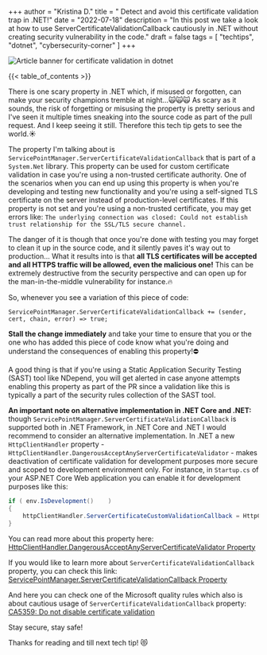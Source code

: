 +++
author = "Kristina D."
title = " Detect and avoid this certificate validation trap in .NET!"
date = "2022-07-18"
description = "In this post we take a look at how to use ServerCertificateValidationCallback cautiously in .NET without creating security vulnerability in the code."
draft = false
tags = [
    "techtips",
    "dotnet",
    "cybersecurity-corner"
]
+++

![Article banner for certificate validation in dotnet](../../images/tech_tips/techtip_10.png)

{{< table_of_contents >}}

There is one scary property in .NET which, if misused or forgotten, can make your security champions tremble at night...🙀🙀🙀 As scary as it sounds, the risk of forgetting or misusing the property is pretty serious and I\'ve seen it multiple times sneaking into the source code as part of the pull request. And I keep seeing it still. Therefore this tech tip gets to see the world.☀️

The property I\'m talking about is ```ServicePointManager.ServerCertificateValidationCallback``` that is part of a ```System.Net``` library. This property can be used for custom certificate validation in case you\'re using a non-trusted certificate authority. One of the scenarios when you can end up using this property is when you\'re developing and testing new functionality and you\'re using a self-signed TLS certificate on the server instead of production-level certificates. If this property is not set and you\'re using a non-trusted certificate, you may get errors like: ```The underlying connection was closed: Could not establish trust relationship for the SSL/TLS secure channel.```

The danger of it is though that once you\'re done with testing you may forget to clean it up in the source code, and it silently paves it\'s way out to production... What it results into is that **all TLS certificates will be accepted and all HTTPS traffic will be allowed, even the malicious one!** This can be extremely destructive from the security perspective and can open up for the man-in-the-middle vulnerability for instance.🔥

So, whenever you see a variation of this piece of code:

```
ServicePointManager.ServerCertificateValidationCallback += (sender, cert, chain, error) => true;
```

**Stall the change immediately** and take your time to ensure that you or the one who has added this piece of code know what you\'re doing and understand the consequences of enabling this property!⛔️

A good thing is that if you\'re using a Static Application Security Testing (SAST) tool like NDepend, you will get alerted in case anyone attempts enabling this property as part of the PR since a validation like this is typically a part of the security rules collection of the SAST tool.

**An important note on alternative implementation in .NET Core and .NET:** though ```ServicePointManager.ServerCertificateValidationCallback``` is supported both in .NET Framework, in .NET Core and .NET I would recommend to consider an alternative implementation. In .NET a new ```HttpClientHandler``` property - ```HttpClientHandler.DangerousAcceptAnyServerCertificateValidator``` - makes deactivation of certificate validation for development purposes more secure and scoped to development environment only. For instance, in ```Startup.cs``` of your ASP.NET Core Web application you can enable it for development purposes like this:

``` csharp
if ( env.IsDevelopment()    )
{
    httpClientHandler.ServerCertificateCustomValidationCallback = HttpClientHandler.DangerousAcceptAnyServerCertificateValidator;
}
```

You can read more about this property here: [HttpClientHandler.DangerousAcceptAnyServerCertificateValidator Property](https://docs.microsoft.com/en-us/dotnet/api/system.net.http.httpclienthandler.dangerousacceptanyservercertificatevalidator?view=net-6.0)

If you would like to learn more about ```ServerCertificateValidationCallback``` property, you can check this link: [ServicePointManager.ServerCertificateValidationCallback Property](https://docs.microsoft.com/en-us/dotnet/api/system.net.servicepointmanager.servercertificatevalidationcallback?view=net-6.0)

And here you can check one of the Microsoft quality rules which also is about cautious usage of ```ServerCertificateValidationCallback``` property: [CA5359: Do not disable certificate validation](https://docs.microsoft.com/en-us/dotnet/fundamentals/code-analysis/quality-rules/ca5359)

Stay secure, stay safe!

Thanks for reading and till next tech tip! 😻